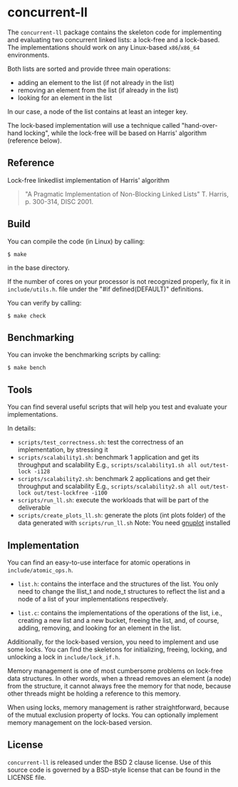 # concurrent-ll

The `concurrent-ll` package contains the skeleton code for implementing and
evaluating two concurrent linked lists: a lock-free and a lock-based.
The implementations should work on any Linux-based `x86`/`x86_64` environments.

Both lists are sorted and provide three main operations: 
* adding an element to the list (if not already in the list)
* removing an element from the list (if already in the list)
* looking for an element in the list

In our case, a node of the list contains at least an integer key.

The lock-based implementation will use a technique called "hand-over-hand
locking", while the lock-free will be based on Harris' algorithm (reference
below).

## Reference
Lock-free linkedlist implementation of Harris' algorithm
> "A Pragmatic Implementation of Non-Blocking Linked Lists" 
> T. Harris, p. 300-314, DISC 2001.

## Build
You can compile the code (in Linux) by calling:
```shell
$ make
```
in the base directory.

If the number of cores on your processor is not recognized properly, fix it
in `include/utils.h`.
file under the "#if defined(DEFAULT)" definitions.

You can verify by calling:
```shell
$ make check
```

## Benchmarking
You can invoke the benchmarking scripts by calling:
```shell
$ make bench
```

## Tools
You can find several useful scripts that will help you test and evaluate your implementations.

In details:
* `scripts/test_correctness.sh`: test the correctness of an implementation, by stressing it
* `scripts/scalability1.sh`: benchmark 1 application and get its throughput and scalability
  E.g., `scripts/scalability1.sh all out/test-lock -i128`
* `scripts/scalability2.sh`: benchmark 2 applications and get their throughput and scalability
  E.g., `scripts/scalability2.sh all out/test-lock out/test-lockfree -i100`
* `scripts/run_ll.sh`: execute the workloads that will be part of the deliverable
* `scripts/create_plots_ll.sh`: generate the plots (int plots folder) of the data generated with
  `scripts/run_ll.sh`
  Note: You need [gnuplot](http://gnuplot.info/) installed		  

## Implementation
You can find an easy-to-use interface for atomic operations in
`include/atomic_ops.h`.

* `list.h`: contains the interface and the structures of the list. 
You only need to change the llist_t and node_t structures to reflect the list
and a node of a list of your implementations respectively. 

* `list.c`: contains the implementations of the operations of the list, i.e.,
creating a new list and a new bucket, freeing the list, and, of course,
adding, removing, and looking for an element in the list.

Additionally, for the lock-based version, you need to implement and use some
locks. You can find the skeletons for initializing, freeing, locking, and
unlocking a lock in `include/lock_if.h`.

Memory management is one of most cumbersome problems on lock-free data
structures. In other words, when a thread removes an element (a node) from
the structure, it cannot always free the memory for that node, because other
threads might be holding a reference to this memory. 

When using locks, memory management is rather straightforward, because of the
mutual exclusion property of locks. You can optionally implement memory
management on the lock-based version.

## License

`concurrent-ll` is released under the BSD 2 clause license. Use of this
source code is governed by a BSD-style license that can be found in the
LICENSE file.
